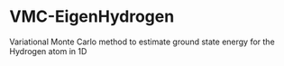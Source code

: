 # VMC-EigenHydrogen
Variational Monte Carlo method to estimate ground state energy for the Hydrogen atom in 1D
